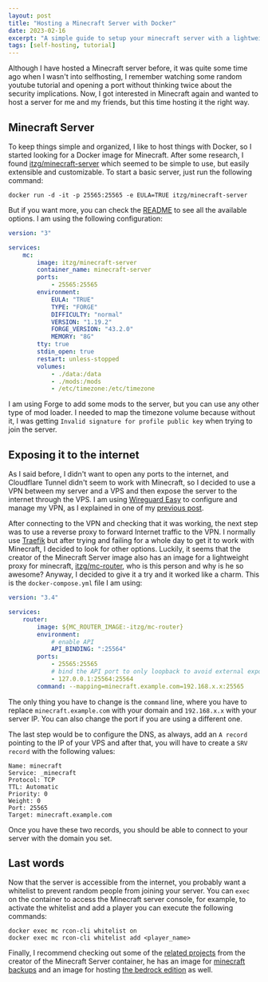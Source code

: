 ```yaml
---
layout: post
title: "Hosting a Minecraft Server with Docker"
date: 2023-02-16
excerpt: "A simple guide to setup your minecraft server with a lightweight proxy"
tags: [self-hosting, tutorial]
---
```


Although I have hosted a Minecraft server before, it was quite some time ago when I wasn't into selfhosting, I remember watching some random youtube tutorial and opening a port without thinking twice about the security implications. Now, I got interested in Minecraft again and wanted to host a server for me and my friends, but this time hosting it the right way.

## Minecraft Server

To keep things simple and organized, I like to host things with Docker, so I started looking for a Docker image for Minecraft. After some research, I found [itzg/minecraft-server](https://github.com/itzg/docker-minecraft-server) which seemed to be simple to use, but easily extensible and customizable. To start a basic server, just run the following command:

```
docker run -d -it -p 25565:25565 -e EULA=TRUE itzg/minecraft-server
```

But if you want more, you can check the [README](https://github.com/itzg/docker-minecraft-server) to see all the available options. I am using the following configuration:

```yml
version: "3"

services:
    mc:
        image: itzg/minecraft-server
        container_name: minecraft-server
        ports:
            - 25565:25565
        environment:
            EULA: "TRUE"
            TYPE: "FORGE"
            DIFFICULTY: "normal"
            VERSION: "1.19.2"
            FORGE_VERSION: "43.2.0"
            MEMORY: "8G"
        tty: true
        stdin_open: true
        restart: unless-stopped
        volumes:
            - ./data:/data
            - ./mods:/mods
            - /etc/timezone:/etc/timezone
```

I am using Forge to add some mods to the server, but you can use any other type of mod loader. I needed to map the timezone volume because without it, I was getting `Invalid signature for profile public key` when trying to join the server.

## Exposing it to the internet

As I said before, I didn't want to open any ports to the internet, and Cloudflare Tunnel didn't seem to work with Minecraft, so I decided to use a VPN between my server and a VPS and then expose the server to the internet through the VPS. I am using [Wireguard Easy](https://github.com/WeeJeWel/wg-easy) to configure and manage my VPN, as I explained in one of my [previous post](https://www.fuzzygrim.com/posts/coding-on-ipad#wg-easy-and-duckdns). 

After connecting to the VPN and checking that it was working, the next step was to use a reverse proxy to forward Internet traffic to the VPN. I normally use [Traefik](https://doc.traefik.io/traefik/getting-started/quick-start/) but after trying and failing for a whole day to get it to work with Minecraft, I decided to look for other options. Luckily, it seems that the creator of the Minecraft Server image also has an image for a lightweight proxy for minecraft, [itzg/mc-router](https://github.com/itzg/mc-router), who is this person and why is he so awesome? Anyway, I decided to give it a try and it worked like a charm. This is the `docker-compose.yml` file I am using:

```yml
version: "3.4"

services:
    router:
        image: ${MC_ROUTER_IMAGE:-itzg/mc-router}
        environment:
            # enable API
            API_BINDING: ":25564"
        ports:
            - 25565:25565
            # bind the API port to only loopback to avoid external exposure
            - 127.0.0.1:25564:25564
        command: --mapping=minecraft.example.com=192.168.x.x:25565
```

The only thing you have to change is the `command` line, where you have to replace `minecraft.example.com` with your domain and `192.168.x.x` with your server IP. You can also change the port if you are using a different one.

The last step would be to configure the DNS, as always, add an `A record` pointing to the IP of your VPS and after that, you will have to create a `SRV record` with the following values:

```
Name: minecraft
Service: _minecraft
Protocol: TCP
TTL: Automatic
Priority: 0
Weight: 0
Port: 25565
Target: minecraft.example.com
```

Once you have these two records, you should be able to connect to your server with the domain you set.

## Last words

Now that the server is accessible from the internet, you probably want a whitelist to prevent random people from joining your server. You can `exec` on the container to access the Minecraft server console, for example, to activate the whitelist and add a player you can execute the following commands:

```
docker exec mc rcon-cli whitelist on
docker exec mc rcon-cli whitelist add <player_name>
```

Finally, I recommend checking out some of the [related projects](https://github.com/itzg/docker-minecraft-server#related-projects) from the creator of the Minecraft Server container, he has an image for [minecraft backups](https://github.com/itzg/docker-mc-backup) and an image for hosting [the bedrock edition](https://github.com/itzg/docker-minecraft-bedrock-server) as well.